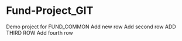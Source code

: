 # Fund-Project_GIT
Demo project for FUND_COMMON
Add new row
Add second row
ADD THIRD ROW
Add fourth row



